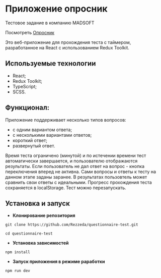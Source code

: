 # Приложение опросник

Тестовое задание в компанию MADSOFT

Посмотреть [Опросник](https://rezzeda.github.io/questionnaire-test/)

Это веб-приложение для прохождения теста с таймером, разработанное на React c использованием Redux Toolkit.


## Используемые технологии

- React;
- Redux Toolkit;
- TypeScript;
- SCSS.


## Функционал:

Приложение поддерживает несколько типов вопросов:

 - с одним вариантом ответа;
 - с несколькими вариантами ответов;
 - короткий ответ;
 - развернутый ответ.

Время теста ограничено (минутой) и по истечении времени тест автоматически завершается, и пользователю отображаются результаты.
Если пользователь не дал ответ на вопрос - кнопка переключения вперед не активна.
Сами вопросы и ответы к тесту на данном этапе заданы заранее.
В результатах пользовтель может сравнить свои ответы с идеальными.
Прогресс прохождения теста сохраняется в localStorage.
Тест можно перезапускать.


## Установка и запуск

- **Клонирование репозитория**

`git clone https://github.com/Rezzeda/questionnaire-test.git`

`cd questionnaire-test`

- **Установка зависимостей**

`npm install`

- **Запуск приложения в режиме раработки**

`npm run dev`